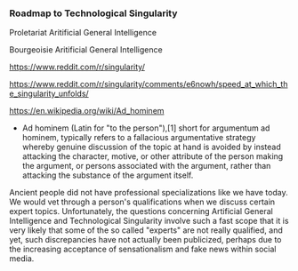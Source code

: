 ### Roadmap to Technological Singularity

Proletariat Aritificial General Intelligence

Bourgeoisie Aritificial General Intelligence

https://www.reddit.com/r/singularity/

https://www.reddit.com/r/singularity/comments/e6nowh/speed_at_which_the_singularity_unfolds/

https://en.wikipedia.org/wiki/Ad_hominem

- Ad hominem (Latin for "to the person"),[1] short for argumentum ad hominem, typically refers to a fallacious argumentative strategy whereby genuine discussion of the topic at hand is avoided by instead attacking the character, motive, or other attribute of the person making the argument, or persons associated with the argument, rather than attacking the substance of the argument itself.

Ancient people did not have professional specializations like we have today. We would vet through a person's qualifications when we discuss certain expert topics. Unfortunately, the questions concerning Artificial General Intelligence and Technological Singularity involve such a fast scope that it is very likely that some of the so called "experts" are not really qualified, and yet, such discrepancies have not actually been publicized, perhaps due to the increasing acceptance of sensationalism and fake news within social media.


